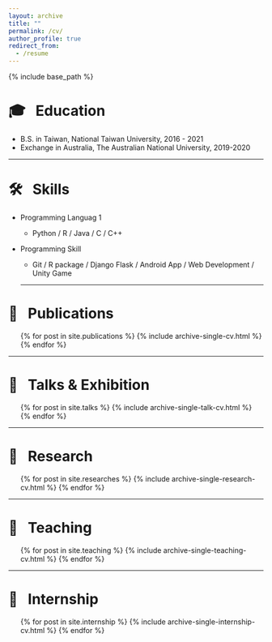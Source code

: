 ```yaml
---
layout: archive
title: ""
permalink: /cv/
author_profile: true
redirect_from:
  - /resume
---
```


{% include base_path %}

🎓 &nbsp; Education
======
* B.S. in Taiwan, National Taiwan University, 2016 - 2021
* Exchange in Australia, The Australian National University, 2019-2020

---

🛠 &nbsp; Skills
======
* Programming Languag 1
  * Python / R / Java / C / C++
* Programming Skill
  * Git / R package / Django Flask / Android App / Web Development / Unity Game

  ---

📔 &nbsp; Publications
======
  <ul>{% for post in site.publications %}
    {% include archive-single-cv.html %}
  {% endfor %}</ul>

  ---

🎤 &nbsp; Talks & Exhibition
======
  <ul>{% for post in site.talks %}
    {% include archive-single-talk-cv.html %}
  {% endfor %}</ul>

  ---

🔬 &nbsp; Research
======
  <ul>{% for post in site.researches %}
    {% include archive-single-research-cv.html %}
  {% endfor %}</ul>

  ---

🏫 &nbsp; Teaching
======
  <ul>{% for post in site.teaching %}
    {% include archive-single-teaching-cv.html %}
  {% endfor %}</ul>

---

💼 &nbsp; Internship
======
<ul>{% for post in site.internship %}
  {% include archive-single-internship-cv.html %}
{% endfor %}</ul>
